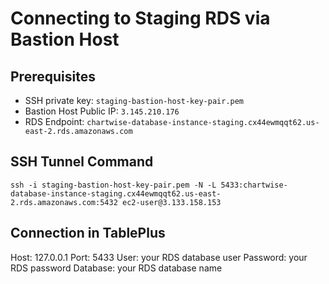# Connecting to Staging RDS via Bastion Host

## Prerequisites
- SSH private key: `staging-bastion-host-key-pair.pem`
- Bastion Host Public IP: `3.145.210.176`
- RDS Endpoint: `chartwise-database-instance-staging.cx44ewmqqt62.us-east-2.rds.amazonaws.com`

## SSH Tunnel Command

```
ssh -i staging-bastion-host-key-pair.pem -N -L 5433:chartwise-database-instance-staging.cx44ewmqqt62.us-east-2.rds.amazonaws.com:5432 ec2-user@3.133.158.153
```

## Connection in TablePlus
Host: 127.0.0.1
Port: 5433
User: your RDS database user
Password: your RDS password
Database: your RDS database name
